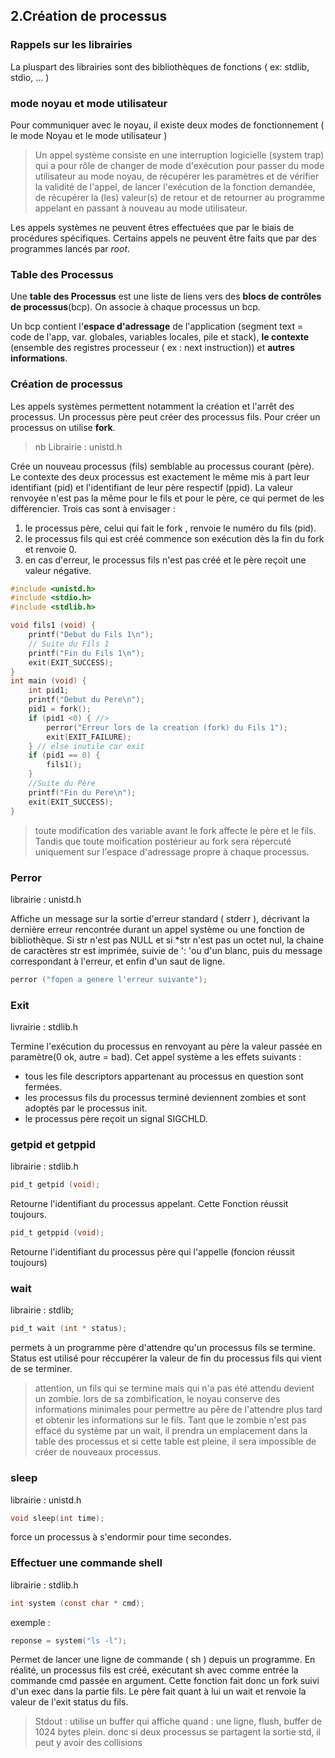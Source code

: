 
## 2.Création de processus

### Rappels sur les librairies 
La pluspart des librairies sont des bibliothèques de fonctions ( ex: stdlib, stdio, ... ) 

### mode noyau et mode utilisateur
Pour communiquer avec le noyau, il existe deux modes de fonctionnement ( le mode Noyau et le mode utilisateur )

> Un appel système consiste en une interruption logicielle (system trap) qui a pour rôle de changer de mode d'exécution pour passer du mode utilisateur au mode noyau, de récupérer les
paramètres et de vérifier la validité de l'appel, de lancer l'exécution de la fonction demandée, de récupérer la (les) valeur(s) de retour et de retourner au programme appelant en passant à nouveau au mode utilisateur.

Les appels systèmes ne peuvent êtres effectuées que par le biais de procédures spécifiques. Certains appels ne peuvent être faits que par des programmes lancés par *root*. 

### Table des Processus 

Une **table des Processus** est une liste de liens vers des **blocs de contrôles de processus**(bcp). On associe à chaque processus un bcp. 

Un bcp contient l'**espace d'adressage** de l'application (segment text = code de l'app, var. globales, variables locales, pile et stack), **le contexte** (ensemble des registres processeur ( ex : next instruction)) et **autres informations**.

### Création de processus

Les appels systèmes permettent notamment la création et l'arrêt des processus. Un processus père peut créer des processus fils. Pour créer un processus on utilise **fork**.

> nb Librairie : unistd.h

Crée un nouveau processus (fils) semblable au processus courant (père). Le contexte des deux processus est exactement le même mis à part leur identifiant (pid) et l'identifiant de leur père respectif (ppid). La valeur renvoyée n'est pas la même pour le fils et pour le père, ce qui permet de les différencier. Trois cas sont à envisager :

1. le processus père, celui qui fait le fork , renvoie le numéro du fils (pid).
2. le processus fils qui est créé commence son exécution dès la fin du fork et renvoie 0.
3. en cas d'erreur, le processus fils n'est pas créé et le père reçoit une valeur négative.

``` c
#include <unistd.h>
#include <stdio.h>
#include <stdlib.h>

void fils1 (void) {
	printf("Debut du Fils 1\n");
	// Suite du Fils 1
	printf("Fin du Fils 1\n");
	exit(EXIT_SUCCESS);
}
int main (void) {
	int pid1;
	printf("Debut du Pere\n");
	pid1 = fork();
	if (pid1 <0) { //>
		perror("Erreur lors de la creation (fork) du Fils 1");
		exit(EXIT_FAILURE);
	} // else inutile car exit
	if (pid1 == 0) {
		fils1();
	}
	//Suite du Père
	printf("Fin du Pere\n");
	exit(EXIT_SUCCESS);
}
```

> toute modification des variable avant le fork affecte le père et le fils. Tandis que toute moification postérieur au fork sera répercuté uniquement sur l'espace d'adressage propre à chaque processus.

### Perror 

librairie : unistd.h

Affiche un message sur la sortie d'erreur standard ( stderr ), décrivant la dernière erreur rencontrée durant un appel système ou une fonction de bibliothèque. Si str n'est pas NULL et si *str n'est pas un octet nul, la chaine de caractères str est imprimée, suivie de ': 'ou d'un blanc, puis du message correspondant à l'erreur, et enfin d'un saut de ligne.

``` c 
perror ("fopen a genere l'erreur suivante");
```

### Exit 

livrairie : stdlib.h

Termine l'exécution du processus en renvoyant au père la valeur passée en paramètre(0 ok, autre = bad).
Cet appel système a les effets suivants :

* tous les file descriptors appartenant au processus en question sont fermées.
* les processus fils du processus terminé deviennent zombies et sont adoptés par le processus init.
* le processus père reçoit un signal SIGCHLD.


### getpid et getppid

librairie : stdlib.h

``` c
pid_t getpid (void);
```

Retourne l'identifiant du processus appelant. Cette Fonction réussit toujours. 

``` c
pid_t getppid (void); 
```

Retourne l'identifiant du processus père qui l'appelle (foncion réussit toujours)

### wait 

librairie : stdlib;

``` c 
pid_t wait (int * status); 
```

permets à un programme père d'attendre qu'un processus fils se termine. Status est utilisé pour réccupérer la valeur de fin du processus fils qui vient de se terminer. 

> attention, un fils qui se termine mais qui n'a pas été attendu devient un zombie. lors de sa zombification, le noyau conserve des informations minimales pour permettre au pêre de l'attendre plus tard et obtenir les informations sur le fils. Tant que le zombie n'est pas effacé du système par un wait, il prendra un emplacement dans la table des processus et si cette table est pleine, il sera impossible de créer de nouveaux processus.

### sleep

librairie : unistd.h 

``` c
void sleep(int time); 
```

force un processus à s'endormir pour time secondes. 

### Effectuer une commande shell 

librairie : stdlib.h

``` c 
int system (const char * cmd);
```

exemple : 

``` c 
reponse = system("ls -l");
```
Permet de lancer une ligne de commande ( sh ) depuis un programme.
En réalité, un processus fils est créé, exécutant sh avec comme entrée la commande cmd passée en argument.
Cette fonction fait donc un fork suivi d'un exec dans la partie fils. Le père fait quant à lui un wait et renvoie la valeur de l'exit status du fils.

> Stdout : utilise un buffer qui affiche quand : une ligne, flush, buffer de 1024 bytes plein. donc si deux processus se partagent la sortie std, il peut y avoir des collisions 


